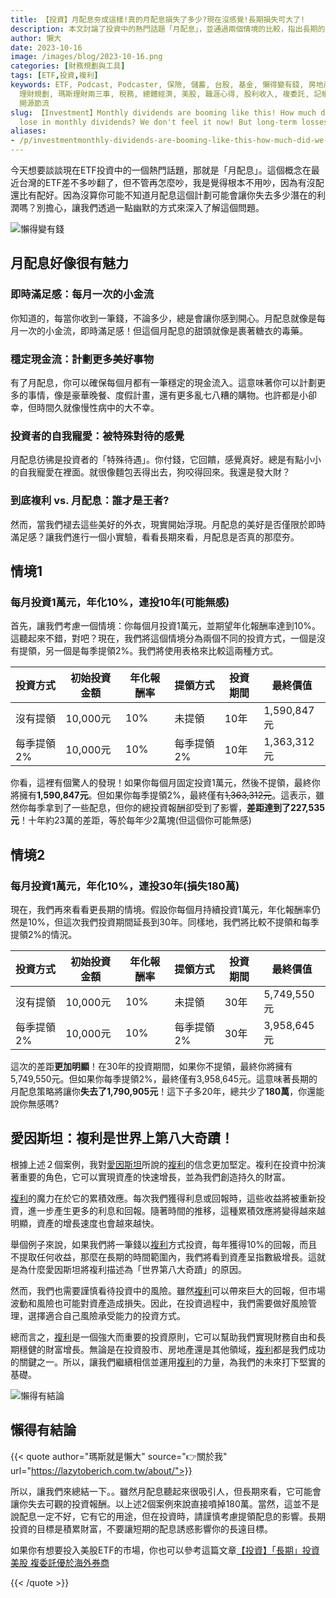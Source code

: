 ```yaml
---
title: 【投資】月配息夯成這樣!真的月配息損失了多少?現在沒感覺!長期損失可大了!
description: 本文討論了投資中的熱門話題「月配息」，並通過兩個情境的比較，指出長期的月配息策略可能會導致投資報酬損失。文章提醒投資者在考慮提領配息時要謹慎，並強調長期投資的重要性。最後，文章以幽默的方式呼籲投資者保持冷靜，謹慎投資，並提供了進一步了解投資知識的資源。
author: 懶大
date: 2023-10-16
image: /images/blog/2023-10-16.png
categories: [財務規劃與工具]
tags: [ETF,投資,複利]
keywords: ETF, Podcast, Podcaster, 保險, 儲蓄, 台股, 基金, 懶得變有錢, 房地產, 投資, 投資理財, 支出, 收入, 理財,
  理財規劃, 瑪斯理財兩三事, 稅務, 總體經濟, 美股, 職涯心得, 股利收入, 複委託, 記帳, 讀書心得, 財務規劃, 財商, 貸款, 資產配置, 退休規劃,
  開源節流
slug: 【Investment】Monthly dividends are booming like this! How much did we really
  lose in monthly dividends? We don't feel it now! But long-term losses can be significant!
aliases:
- /p/investmentmonthly-dividends-are-booming-like-this-how-much-did-we-really-lose-in-monthly-dividends-we-dont-feel-it-now-but-long-term-losses-can-be-significant/
---
```

今天想要談談現在ETF投資中的一個熱門話題，那就是「月配息」。這個概念在最近台灣的ETF差不多吵翻了，但不管再怎麼吵，我是覺得根本不用吵，因為有沒配還比有配好。因為沒算你可能不知道月配息這個計劃可能會讓你失去多少潛在的利潤嗎？別擔心，讓我們透過一點幽默的方式來深入了解這個問題。

![懶得變有錢](cover.png)

## 月配息好像很有魅力

### 即時滿足感：每月一次的小金流

你知道的，每當你收到一筆錢，不論多少，總是會讓你感到開心。月配息就像是每月一次的小金流，即時滿足感！但這個月配息的甜頭就像是裹著糖衣的毒藥。

### 穩定現金流：計劃更多美好事物

有了月配息，你可以確保每個月都有一筆穩定的現金流入。這意味著你可以計劃更多的事情，像是豪華晚餐、度假計畫，還有更多亂七八糟的購物。也許都是小卻幸，但時間久就像慢性病中的大不幸。

### 投資者的自我寵愛：被特殊對待的感覺

月配息彷彿是投資者的「特殊待遇」。你付錢，它回饋，感覺真好。總是有點小小的自我寵愛在裡面。就很像麵包丟得出去，狗咬得回來。我還是發大財？

### 到底複利 vs. 月配息：誰才是王者?

然而，當我們褪去這些美好的外衣，現實開始浮現。月配息的美好是否僅限於即時滿足感？讓我們進行一個小實驗，看看長期來看，月配息是否真的那麼夯。

## 情境1

### 每月投資1萬元，年化10%，連投10年(可能無感)

首先，讓我們考慮一個情境：你每個月投資1萬元，並期望年化報酬率達到10%。這聽起來不錯，對吧？現在，我們將這個情境分為兩個不同的投資方式，一個是沒有提領，另一個是每季提領2%。我們將使用表格來比較這兩種方式。

| 投資方式 | 初始投資金額 | 年化報酬率 | 提領方式 | 投資期間 | 最終價值 |
| --- | --- | --- | --- | --- | --- |
| 沒有提領 | 10,000元 | 10% | 未提領 | 10年 | 1,590,847元 |
| 每季提領2% | 10,000元 | 10% | 每季提領2% | 10年 | 1,363,312元 |

你看，這裡有個驚人的發現！如果你每個月固定投資1萬元，然後不提領，最終你將擁有**1,590,847元**。但如果你每季提領2%，最終僅有~~1,363,312元~~。這表示，雖然你每季拿到了一些配息，但你的總投資報酬卻受到了影響，**差距達到了227,535元**！十年約23萬的差距，等於每年少2萬塊(但這個你可能無感)

## 情境2

### 每月投資1萬元，年化10%，連投30年(損失180萬)

現在，我們再來看看更長期的情境。假設你每個月持續投資1萬元，年化報酬率仍然是10%，但這次我們投資期間延長到30年。同樣地，我們將比較不提領和每季提領2%的情況。

| 投資方式 | 初始投資金額 | 年化報酬率 | 提領方式 | 投資期間 | 最終價值 |
| --- | --- | --- | --- | --- | --- |
| 沒有提領 | 10,000元 | 10% | 未提領 | 30年 | 5,749,550元 |
| 每季提領2% | 10,000元 | 10% | 每季提領2% | 30年 | 3,958,645元 |

這次的差距**更加明顯**！在30年的投資期間，如果你不提領，最終你將擁有5,749,550元。但如果你每季提領2%，最終僅有3,958,645元。這意味著長期的月配息策略將讓你**失去了1,790,905元**！這下子多20年，總共少了**180萬**，你還能說你無感嗎?



## 愛因斯坦：複利是世界上第八大奇蹟！

根據上述２個案例，我對[愛因斯坦](https://zh.wikipedia.org/zh-tw/%E9%98%BF%E5%B0%94%E4%BC%AF%E7%89%B9%C2%B7%E7%88%B1%E5%9B%A0%E6%96%AF%E5%9D%A6)所說的[複利](https://zh.wikipedia.org/zh-tw/%E5%A4%8D%E5%88%A9)的信念更加堅定。複利在投資中扮演著重要的角色，它可以實現資產的快速增長，並為我們創造持久的財富。

[複利](https://zh.wikipedia.org/zh-tw/%E5%A4%8D%E5%88%A9)的魔力在於它的累積效應。每次我們獲得利息或回報時，這些收益將被重新投資，進一步產生更多的利息和回報。隨著時間的推移，這種累積效應將變得越來越明顯，資產的增長速度也會越來越快。

舉個例子來說，如果我們將一筆錢以[複利](https://zh.wikipedia.org/zh-tw/%E5%A4%8D%E5%88%A9)方式投資，每年獲得10%的回報，而且不提取任何收益，那麼在長期的時間範圍內，我們將看到資產呈指數級增長。這就是為什麼愛因斯坦將複利描述為「世界第八大奇蹟」的原因。

然而，我們也需要謹慎看待投資中的風險。雖然[複利](https://zh.wikipedia.org/zh-tw/%E5%A4%8D%E5%88%A9)可以帶來巨大的回報，但市場波動和風險也可能對資產造成損失。因此，在投資過程中，我們需要做好風險管理，選擇適合自己風險承受能力的投資方式。

總而言之，[複利](https://zh.wikipedia.org/zh-tw/%E5%A4%8D%E5%88%A9)是一個強大而重要的投資原則，它可以幫助我們實現財務自由和長期穩健的財富增長。無論是在投資股市、房地產還是其他領域，[複利](https://zh.wikipedia.org/zh-tw/%E5%A4%8D%E5%88%A9)都是我們成功的關鍵之一。所以，讓我們繼續相信並運用[複利](https://zh.wikipedia.org/zh-tw/%E5%A4%8D%E5%88%A9)的力量，為我們的未來打下堅實的基礎。


![懶得有結論](/images/blog/lazytobeconclude.svg)
## 懶得有結論

{{< quote author="瑪斯就是懶大" source="👉關於我" url="https://lazytoberich.com.tw/about/">}}
    
所以，讓我們來總結一下。。雖然月配息聽起來很吸引人，但長期來看，它可能會讓你失去可觀的投資報酬。以上述2個案例來說直接噴掉180萬。當然，這並不是說配息一定不好，它有它的用途，但在投資時，請謹慎考慮提領配息的影響。長期投資的目標是積累財富，不要讓短期的配息誘惑影響你的長遠目標。

如果你有想要投入美股ETF的市場，你也可以參考這篇文章[【投資】「長期」投資美股 複委託優於海外券商](https://lazytoberich.com.tw/p/investment-long-term-investing-in-us-stocks-is-better-with-multiple-delegations-than-overseas-brokerages./)

{{< /quote >}}
